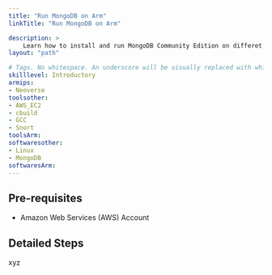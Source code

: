 ```yaml
---
title: "Run MongoDB on Arm"
linkTitle: "Run MongoDB on Arm"

description: >
    Learn how to install and run MongoDB Community Edition on differet flavors of AWS EC2 instances powered by Arm64 achitecture.
layout: "path"

# Tags. No whitespace. An underscore will be visually replaced with whitespace.
skilllevel: Introductory
armips:
- Neoverse
toolsother:
- AWS_EC2
- cbuild
- GCC
- Snort
toolsArm:
softwaresother:
- Linux
- MongoDB
softwaresArm:
---
```


## Pre-requisites

* Amazon Web Services (AWS) Account 

## Detailed Steps
xyz
